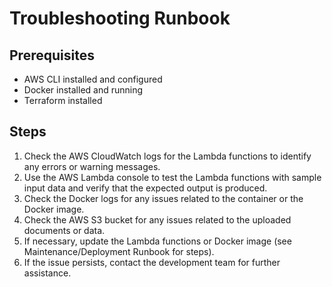 # Troubleshooting Runbook
## Prerequisites

- AWS CLI installed and configured
- Docker installed and running
- Terraform installed

## Steps

1. Check the AWS CloudWatch logs for the Lambda functions to identify any errors or warning messages.
2. Use the AWS Lambda console to test the Lambda functions with sample input data and verify that the expected output is produced.
3. Check the Docker logs for any issues related to the container or the Docker image.
4. Check the AWS S3 bucket for any issues related to the uploaded documents or data.
5. If necessary, update the Lambda functions or Docker image (see Maintenance/Deployment Runbook for steps).
6. If the issue persists, contact the development team for further assistance.